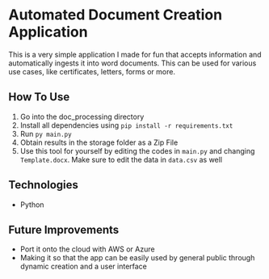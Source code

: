 # Automated Document Creation Application

This is a very simple application I made for fun that accepts information and automatically ingests it into word documents. This can be used for various use cases, like certificates, letters, forms or more.

## How To Use

1. Go into the doc_processing directory
2. Install all dependencies using `pip install -r requirements.txt`
3. Run `py main.py`
4. Obtain results in the storage folder as a Zip File
5. Use this tool for yourself by editing the codes in `main.py` and changing `Template.docx`. Make sure to edit the data in `data.csv` as well

## Technologies

- Python

## Future Improvements

- Port it onto the cloud with AWS or Azure
- Making it so that the app can be easily used by general public through dynamic creation and a user interface

